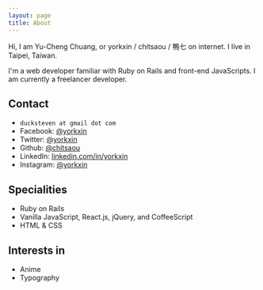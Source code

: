 ```yaml
---
layout: page
title: About
---
```


Hi, I am Yu-Cheng Chuang, or yorkxin / chitsaou / 鴨七 on internet. I live in Taipei, Taiwan.

I'm a web developer familiar with Ruby on Rails and front-end JavaScripts. I am currently a freelancer developer.

## Contact

* `ducksteven at gmail dot com`
* Facebook: [@yorkxin](https://facebook.com/yorkxin)
* Twitter: [@yorkxin](https://twitter.com/yorkxin)
* Github: [@chitsaou](https://github.com/chitsaou)
* LinkedIn: [linkedin.com/in/yorkxin](https://linkedin.com/in/yorkxin)
* Instagram: [@yorkxin](https://www.instagram.com/yorkxin/)

## Specialities

* Ruby on Rails
* Vanilla JavaScript, React.js, jQuery, and CoffeeScript
* HTML & CSS

## Interests in

* Anime
* Typography

